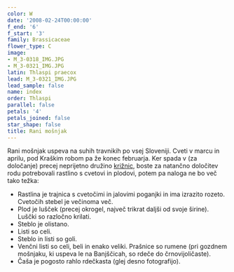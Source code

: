 ```yaml
---
color: W
date: '2008-02-24T00:00:00'
f_end: '6'
f_start: '3'
family: Brassicaceae
flower_type: C
image:
- M_3-0318_IMG.JPG
- M_3-0321_IMG.JPG
latin: Thlaspi praecox
lead: M_3-0321_IMG.JPG
lead_sample: false
name: index
order: Thlaspi
parallel: false
petals: '4'
petals_joined: false
star_shape: false
title: Rani mošnjak
---
```

Rani mošnjak uspeva na suhih travnikih po vsej Sloveniji. Cveti v marcu in aprilu, pod Kraškim robom pa že konec februarja. Ker spada v (za določanje) precej neprijetno družino [križnic](../l_brassicaceae.htm), boste za natančno določitev rodu potrebovali rastlino s cvetovi in plodovi, potem pa naloga ne bo več tako težka:

-   Rastlina je trajnica s cvetočimi in jalovimi poganjki in ima izrazito rozeto. Cvetočih stebel je večinoma več.
-   Plod je lušček (precej okrogel, največ trikrat daljši od svoje širine). Luščki so razločno krilati.
-   Steblo je olistano.
-   Listi so celi.
-   Steblo in listi so goli.
-   Venčni listi so celi, beli in enako veliki. Prašnice so rumene (pri gozdnem mošnjaku, ki uspeva le na Banjščicah, so rdeče do črnovijoličaste).
-   Čaša je pogosto rahlo rdečkasta (glej desno fotografijo).
